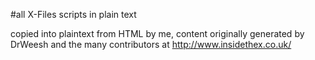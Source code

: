#all X-Files scripts in plain text

copied into plaintext from HTML by me, content originally generated by DrWeesh and the many contributors at http://www.insidethex.co.uk/